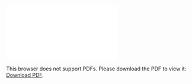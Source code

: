 <object data="christ-in-song/CIS1908pdfs/512.pdf" type="application/pdf" width="100%" height="1024px">
    <embed src="christ-in-song/CIS1908pdfs/512.pdf">
        <p>This browser does not support PDFs. Please download the PDF to view it: <a href="christ-in-song/CIS1908pdfs/512.pdf">Download PDF</a>.</p>
    </embed>
</object>
